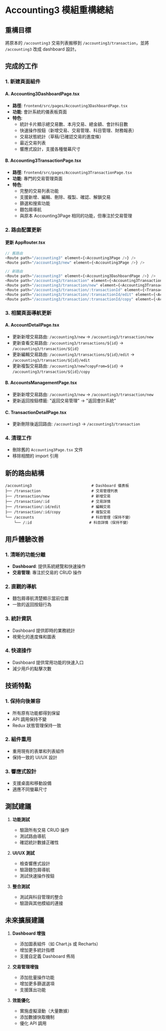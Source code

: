 # Accounting3 模組重構總結

## 重構目標
將原本的 `/accounting3` 交易列表搬移到 `/accounting3/transaction`，並將 `/accounting3` 改成 dashboard 設計。

## 完成的工作

### 1. 新建頁面組件

#### A. Accounting3DashboardPage.tsx
- **路徑**: `frontend/src/pages/Accounting3DashboardPage.tsx`
- **功能**: 會計系統的儀表板頁面
- **特色**:
  - 統計卡片顯示總交易數、本月交易、總金額、會計科目數
  - 快速操作按鈕（新增交易、交易管理、科目管理、財務報表）
  - 交易狀態統計（草稿/已確認交易的進度條）
  - 最近交易列表
  - 響應式設計，支援各種螢幕尺寸

#### B. Accounting3TransactionPage.tsx
- **路徑**: `frontend/src/pages/Accounting3TransactionPage.tsx`
- **功能**: 專門的交易管理頁面
- **特色**:
  - 完整的交易列表功能
  - 支援新增、編輯、刪除、複製、確認、解鎖交易
  - 篩選和搜索功能
  - 麵包屑導航
  - 與原本 Accounting3Page 相同的功能，但專注於交易管理

### 2. 路由配置更新

#### 更新 AppRouter.tsx
```typescript
// 舊路由
<Route path="/accounting3" element={<Accounting3Page />} />
<Route path="/accounting3/new" element={<Accounting3Page />} />

// 新路由
<Route path="/accounting3" element={<Accounting3DashboardPage />} />
<Route path="/accounting3/transaction" element={<Accounting3TransactionPage />} />
<Route path="/accounting3/transaction/new" element={<Accounting3TransactionPage />} />
<Route path="/accounting3/transaction/:transactionId" element={<TransactionDetailPage />} />
<Route path="/accounting3/transaction/:transactionId/edit" element={<Accounting3TransactionPage />} />
<Route path="/accounting3/transaction/:transactionId/copy" element={<Accounting3TransactionPage />} />
```

### 3. 相關頁面導航更新

#### A. AccountDetailPage.tsx
- 更新新增交易路由: `/accounting3/new` → `/accounting3/transaction/new`
- 更新查看交易路由: `/accounting3/transactions/${id}` → `/accounting3/transaction/${id}`
- 更新編輯交易路由: `/accounting3/transactions/${id}/edit` → `/accounting3/transaction/${id}/edit`
- 更新複製交易路由: `/accounting3/new?copyFrom=${id}` → `/accounting3/transaction/${id}/copy`

#### B. AccountsManagementPage.tsx
- 更新新增交易路由: `/accounting3/new` → `/accounting3/transaction/new`
- 更新返回按鈕標籤: "返回交易管理" → "返回會計系統"

#### C. TransactionDetailPage.tsx
- 更新刪除後返回路由: `/accounting3` → `/accounting3/transaction`

### 4. 清理工作
- 刪除舊的 `Accounting3Page.tsx` 文件
- 移除相關的 import 引用

## 新的路由結構

```
/accounting3                           # Dashboard 儀表板
├── /transaction                       # 交易管理列表
├── /transaction/new                   # 新增交易
├── /transaction/:id                   # 交易詳情
├── /transaction/:id/edit              # 編輯交易
├── /transaction/:id/copy              # 複製交易
└── /accounts                          # 科目管理（保持不變）
    └── /:id                          # 科目詳情（保持不變）
```

## 用戶體驗改善

### 1. 清晰的功能分離
- **Dashboard**: 提供系統總覽和快速操作
- **交易管理**: 專注於交易的 CRUD 操作

### 2. 直觀的導航
- 麵包屑導航清楚顯示當前位置
- 一致的返回按鈕行為

### 3. 統計資訊
- Dashboard 提供即時的業務統計
- 視覺化的進度條和圖表

### 4. 快速操作
- Dashboard 提供常用功能的快速入口
- 減少用戶的點擊次數

## 技術特點

### 1. 保持向後兼容
- 所有原有功能都得到保留
- API 調用保持不變
- Redux 狀態管理保持一致

### 2. 組件重用
- 重用現有的表單和列表組件
- 保持一致的 UI/UX 設計

### 3. 響應式設計
- 支援桌面和移動設備
- 適應不同螢幕尺寸

## 測試建議

1. **功能測試**
   - 驗證所有交易 CRUD 操作
   - 測試路由導航
   - 確認統計數據正確性

2. **UI/UX 測試**
   - 檢查響應式設計
   - 驗證麵包屑導航
   - 測試快速操作按鈕

3. **整合測試**
   - 測試與科目管理的整合
   - 驗證與其他模組的連接

## 未來擴展建議

1. **Dashboard 增強**
   - 添加圖表組件（如 Chart.js 或 Recharts）
   - 增加更多統計指標
   - 支援自定義 Dashboard 佈局

2. **交易管理增強**
   - 添加批量操作功能
   - 增加更多篩選選項
   - 支援匯出功能

3. **效能優化**
   - 實施虛擬滾動（大量數據）
   - 添加數據快取機制
   - 優化 API 調用